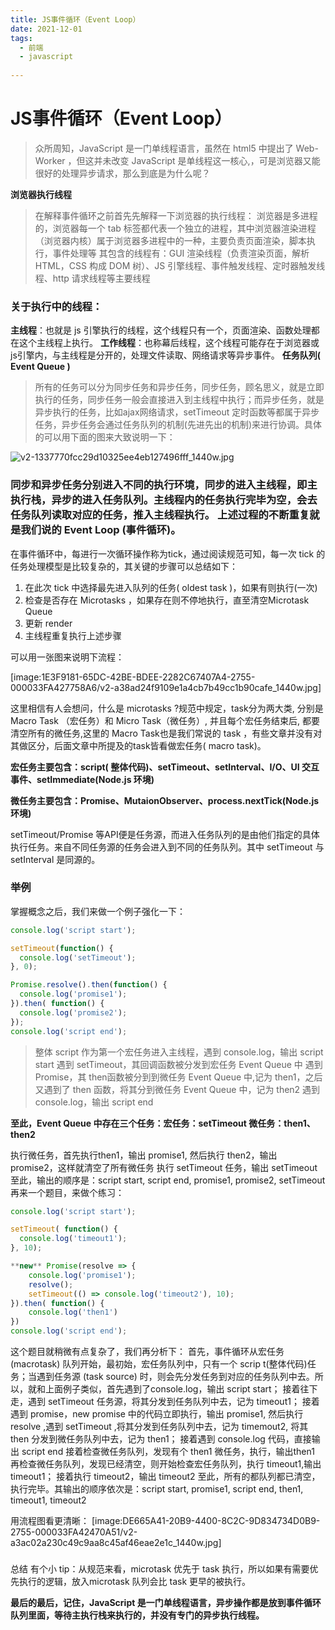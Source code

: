 ```yaml
---
title: JS事件循环（Event Loop）
date: 2021-12-01
tags:
  - 前端 
  - javascript 
 
---
```


# JS事件循环（Event Loop）

> 众所周知，JavaScript 是一门单线程语言，虽然在 html5 中提出了 Web-Worker ，但这并未改变 JavaScript 是单线程这一核心,，可是浏览器又能很好的处理异步请求，那么到底是为什么呢？

**浏览器执行线程**

> 在解释事件循环之前首先先解释一下浏览器的执行线程：
> 浏览器是多进程的，浏览器每一个 tab 标签都代表一个独立的进程，其中浏览器渲染进程（浏览器内核）属于浏览器多进程中的一种，主要负责页面渲染，脚本执行，事件处理等
> 其包含的线程有：GUI 渲染线程（负责渲染页面，解析 HTML，CSS 构成 DOM 树）、JS 引擎线程、事件触发线程、定时器触发线程、http 请求线程等主要线程

<!--more-->

### 关于执行中的线程：

**主线程**：也就是 js 引擎执行的线程，这个线程只有一个，页面渲染、函数处理都在这个主线程上执行。
**工作线程**：也称幕后线程，这个线程可能存在于浏览器或js引擎内，与主线程是分开的，处理文件读取、网络请求等异步事件。
**任务队列( Event Queue )**

> 所有的任务可以分为同步任务和异步任务，同步任务，顾名思义，就是立即执行的任务，同步任务一般会直接进入到主线程中执行；而异步任务，就是异步执行的任务，比如ajax网络请求，setTimeout 定时函数等都属于异步任务，异步任务会通过任务队列的机制(先进先出的机制)来进行协调。具体的可以用下面的图来大致说明一下：

![v2-1337770fcc29d10325ee4eb127496fff_1440w.jpg](/notes/note_images/C156A122-CEB5-466C-8A0F-2C2D4174FFEB-2755-000033FA42ADB245/v2-1337770fcc29d10325ee4eb127496fff_1440w.jpg)

### 同步和异步任务分别进入不同的执行环境，同步的进入主线程，即主执行栈，异步的进入任务队列。主线程内的任务执行完毕为空，会去任务队列读取对应的任务，推入主线程执行。 上述过程的不断重复就是我们说的 Event Loop (事件循环)。

在事件循环中，每进行一次循环操作称为tick，通过阅读规范可知，每一次 tick 的任务处理模型是比较复杂的，其关键的步骤可以总结如下：

1. 在此次 tick 中选择最先进入队列的任务( oldest task )，如果有则执行(一次)
2. 检查是否存在 Microtasks ，如果存在则不停地执行，直至清空Microtask Queue
3. 更新 render
4. 主线程重复执行上述步骤

可以用一张图来说明下流程：

[image:1E3F9181-65DC-42BE-BDEE-2282C67407A4-2755-000033FA427758A6/v2-a38ad24f9109e1a4cb7b49cc1b90cafe_1440w.jpg]

这里相信有人会想问，什么是 microtasks ?规范中规定，task分为两大类, 分别是 Macro Task （宏任务）和 Micro Task（微任务）, 并且每个宏任务结束后, 都要清空所有的微任务,这里的 Macro Task也是我们常说的 task ，有些文章并没有对其做区分，后面文章中所提及的task皆看做宏任务( macro task)。

**宏任务主要包含：script( 整体代码)、setTimeout、setInterval、I/O、UI 交互事件、setImmediate(Node.js 环境)**

**微任务主要包含：Promise、MutaionObserver、process.nextTick(Node.js 环境)**

setTimeout/Promise 等API便是任务源，而进入任务队列的是由他们指定的具体执行任务。来自不同任务源的任务会进入到不同的任务队列。其中 setTimeout 与 setInterval 是同源的。

### 举例

掌握概念之后，我们来做一个例子强化一下：
```js
console.log('script start');

setTimeout(function() {
  console.log('setTimeout');
}, 0);

Promise.resolve().then(function() {
  console.log('promise1');
}).then( function() {
  console.log('promise2');
});
console.log('script end');
```

> 整体 script 作为第一个宏任务进入主线程，遇到 console.log，输出 script start
> 遇到 setTimeout，其回调函数被分发到宏任务 Event Queue 中
> 遇到 Promise，其 then函数被分到到微任务 Event Queue 中,记为 then1，之后又遇到了 then 函数，将其分到微任务 Event Queue 中，记为 then2
> 遇到 console.log，输出 script end

**至此，Event Queue 中存在三个任务：宏任务：setTimeout 微任务：then1、then2**

执行微任务，首先执行then1，输出 promise1, 然后执行 then2，输出 promise2，这样就清空了所有微任务
执行 setTimeout 任务，输出 setTimeout 至此，输出的顺序是：script start, script end, promise1, promise2, setTimeout
再来一个题目，来做个练习：
```js
console.log('script start');

setTimeout( function() {
  console.log('timeout1');
}, 10);

**new** Promise(resolve => {
    console.log('promise1');
    resolve();
    setTimeout(() => console.log('timeout2'), 10);
}).then( function() {
    console.log('then1')
})
console.log('script end');
```

这个题目就稍微有点复杂了，我们再分析下：
首先，事件循环从宏任务 (macrotask) 队列开始，最初始，宏任务队列中，只有一个 scrip t(整体代码)任务；当遇到任务源 (task source) 时，则会先分发任务到对应的任务队列中去。所以，就和上面例子类似，首先遇到了console.log，输出 script start； 接着往下走，遇到 setTimeout 任务源，将其分发到任务队列中去，记为 timeout1； 接着遇到 promise，new promise 中的代码立即执行，输出 promise1, 然后执行 resolve ,遇到 setTimeout ,将其分发到任务队列中去，记为 timemout2, 将其 then 分发到微任务队列中去，记为 then1； 接着遇到 console.log 代码，直接输出 script end 接着检查微任务队列，发现有个 then1 微任务，执行，输出then1 再检查微任务队列，发现已经清空，则开始检查宏任务队列，执行 timeout1,输出 timeout1； 接着执行 timeout2，输出 timeout2 至此，所有的都队列都已清空，执行完毕。其输出的顺序依次是：script start, promise1, script end, then1, timeout1, timeout2

用流程图看更清晰：
[image:DE665A41-20B9-4400-8C2C-9D834734D0B9-2755-000033FA42470A51/v2-a3ac02a230c49c9aa8c45af46eae2e1c_1440w.jpg]
### 
总结
有个小 tip：从规范来看，microtask 优先于 task 执行，所以如果有需要优先执行的逻辑，放入microtask 队列会比 task 更早的被执行。

**最后的最后，记住，JavaScript 是一门单线程语言，异步操作都是放到事件循环队列里面，等待主执行栈来执行的，并没有专门的异步执行线程。**


